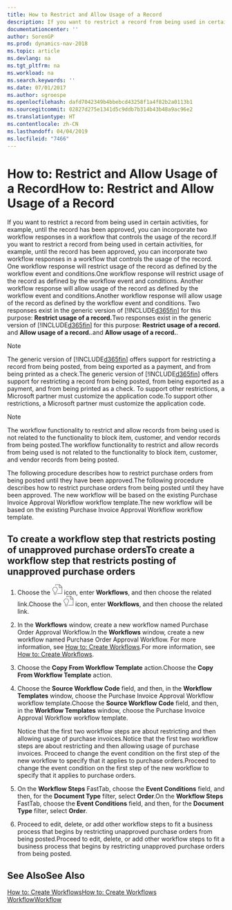 ```yaml
---
title: How to Restrict and Allow Usage of a Record
description: If you want to restrict a record from being used in certain activities, for example, until the record has been approved, you can incorporate two workflow responses in a workflow that controls the usage of the record.
documentationcenter: ''
author: SorenGP
ms.prod: dynamics-nav-2018
ms.topic: article
ms.devlang: na
ms.tgt_pltfrm: na
ms.workload: na
ms.search.keywords: ''
ms.date: 07/01/2017
ms.author: sgroespe
ms.openlocfilehash: dafd7042349b4bbebcd43258f1a4f82b2a0113b1
ms.sourcegitcommit: 02827d275e1341d5c9ddb7b314b43b48a9ac96e2
ms.translationtype: HT
ms.contentlocale: zh-CN
ms.lasthandoff: 04/04/2019
ms.locfileid: "7466"
---
```

# <a name="how-to-restrict-and-allow-usage-of-a-record"></a><span data-ttu-id="2166f-103">How to: Restrict and Allow Usage of a Record</span><span class="sxs-lookup"><span data-stu-id="2166f-103">How to: Restrict and Allow Usage of a Record</span></span>
<span data-ttu-id="2166f-104">If you want to restrict a record from being used in certain activities, for example, until the record has been approved, you can incorporate two workflow responses in a workflow that controls the usage of the record.</span><span class="sxs-lookup"><span data-stu-id="2166f-104">If you want to restrict a record from being used in certain activities, for example, until the record has been approved, you can incorporate two workflow responses in a workflow that controls the usage of the record.</span></span> <span data-ttu-id="2166f-105">One workflow response will restrict usage of the record as defined by the workflow event and conditions.</span><span class="sxs-lookup"><span data-stu-id="2166f-105">One workflow response will restrict usage of the record as defined by the workflow event and conditions.</span></span> <span data-ttu-id="2166f-106">Another workflow response will allow usage of the record as defined by the workflow event and conditions.</span><span class="sxs-lookup"><span data-stu-id="2166f-106">Another workflow response will allow usage of the record as defined by the workflow event and conditions.</span></span> <span data-ttu-id="2166f-107">Two responses exist in the generic version of [!INCLUDE[d365fin](includes/d365fin_md.md)] for this purpose: **Restrict usage of a record.**</span><span class="sxs-lookup"><span data-stu-id="2166f-107">Two responses exist in the generic version of [!INCLUDE[d365fin](includes/d365fin_md.md)] for this purpose: **Restrict usage of a record.**</span></span> <span data-ttu-id="2166f-108">and **Allow usage of a record.**.</span><span class="sxs-lookup"><span data-stu-id="2166f-108">and **Allow usage of a record.**.</span></span>

> [!NOTE]  
>  <span data-ttu-id="2166f-109">The generic version of [!INCLUDE[d365fin](includes/d365fin_md.md)] offers support for restricting a record from being posted, from being exported as a payment, and from being printed as a check.</span><span class="sxs-lookup"><span data-stu-id="2166f-109">The generic version of [!INCLUDE[d365fin](includes/d365fin_md.md)] offers support for restricting a record from being posted, from being exported as a payment, and from being printed as a check.</span></span> <span data-ttu-id="2166f-110">To support other restrictions, a Microsoft partner must customize the application code.</span><span class="sxs-lookup"><span data-stu-id="2166f-110">To support other restrictions, a Microsoft partner must customize the application code.</span></span>  

> [!NOTE]  
>  <span data-ttu-id="2166f-111">The workflow functionality to restrict and allow records from being used is not related to the functionality to block item, customer, and vendor records from being posted.</span><span class="sxs-lookup"><span data-stu-id="2166f-111">The workflow functionality to restrict and allow records from being used is not related to the functionality to block item, customer, and vendor records from being posted.</span></span>

<span data-ttu-id="2166f-112">The following procedure describes how to restrict purchase orders from being posted until they have been approved.</span><span class="sxs-lookup"><span data-stu-id="2166f-112">The following procedure describes how to restrict purchase orders from being posted until they have been approved.</span></span> <span data-ttu-id="2166f-113">The new workflow will be based on the existing Purchase Invoice Approval Workflow workflow template.</span><span class="sxs-lookup"><span data-stu-id="2166f-113">The new workflow will be based on the existing Purchase Invoice Approval Workflow workflow template.</span></span>  

## <a name="to-create-a-workflow-step-that-restricts-posting-of-unapproved-purchase-orders"></a><span data-ttu-id="2166f-114">To create a workflow step that restricts posting of unapproved purchase orders</span><span class="sxs-lookup"><span data-stu-id="2166f-114">To create a workflow step that restricts posting of unapproved purchase orders</span></span>  
1. <span data-ttu-id="2166f-115">Choose the ![Search for Page or Report](media/ui-search/search_small.png "Search for Page or Report icon") icon, enter **Workflows**, and then choose the related link.</span><span class="sxs-lookup"><span data-stu-id="2166f-115">Choose the ![Search for Page or Report](media/ui-search/search_small.png "Search for Page or Report icon") icon, enter **Workflows**, and then choose the related link.</span></span>  
2. <span data-ttu-id="2166f-116">In the **Workflows** window, create a new workflow named Purchase Order Approval Workflow.</span><span class="sxs-lookup"><span data-stu-id="2166f-116">In the **Workflows** window, create a new workflow named Purchase Order Approval Workflow.</span></span> <span data-ttu-id="2166f-117">For more information, see [How to: Create Workflows](across-how-to-create-workflows.md).</span><span class="sxs-lookup"><span data-stu-id="2166f-117">For more information, see [How to: Create Workflows](across-how-to-create-workflows.md).</span></span>  
3. <span data-ttu-id="2166f-118">Choose the **Copy From Workflow Template** action.</span><span class="sxs-lookup"><span data-stu-id="2166f-118">Choose the **Copy From Workflow Template** action.</span></span>  
4. <span data-ttu-id="2166f-119">Choose the **Source Workflow Code** field, and then, in the **Workflow Templates** window, choose the Purchase Invoice Approval Workflow workflow template.</span><span class="sxs-lookup"><span data-stu-id="2166f-119">Choose the **Source Workflow Code** field, and then, in the **Workflow Templates** window, choose the Purchase Invoice Approval Workflow workflow template.</span></span>  

     <span data-ttu-id="2166f-120">Notice that the first two workflow steps are about restricting and then allowing usage of purchase invoices.</span><span class="sxs-lookup"><span data-stu-id="2166f-120">Notice that the first two workflow steps are about restricting and then allowing usage of purchase invoices.</span></span> <span data-ttu-id="2166f-121">Proceed to change the event condition on the first step of the new workflow to specify that it applies to purchase orders.</span><span class="sxs-lookup"><span data-stu-id="2166f-121">Proceed to change the event condition on the first step of the new workflow to specify that it applies to purchase orders.</span></span>  
5. <span data-ttu-id="2166f-122">On the **Workflow Steps** FastTab, choose the **Event Conditions** field, and then, for the **Document Type** filter, select **Order**.</span><span class="sxs-lookup"><span data-stu-id="2166f-122">On the **Workflow Steps** FastTab, choose the **Event Conditions** field, and then, for the **Document Type** filter, select **Order**.</span></span>  
6. <span data-ttu-id="2166f-123">Proceed to edit, delete, or add other workflow steps to fit a business process that begins by restricting unapproved purchase orders from being posted.</span><span class="sxs-lookup"><span data-stu-id="2166f-123">Proceed to edit, delete, or add other workflow steps to fit a business process that begins by restricting unapproved purchase orders from being posted.</span></span>  

## <a name="see-also"></a><span data-ttu-id="2166f-124">See Also</span><span class="sxs-lookup"><span data-stu-id="2166f-124">See Also</span></span>  
[<span data-ttu-id="2166f-125">How to: Create Workflows</span><span class="sxs-lookup"><span data-stu-id="2166f-125">How to: Create Workflows</span></span>](across-how-to-create-workflows.md)   
[<span data-ttu-id="2166f-126">Workflow</span><span class="sxs-lookup"><span data-stu-id="2166f-126">Workflow</span></span>](across-workflow.md)   
